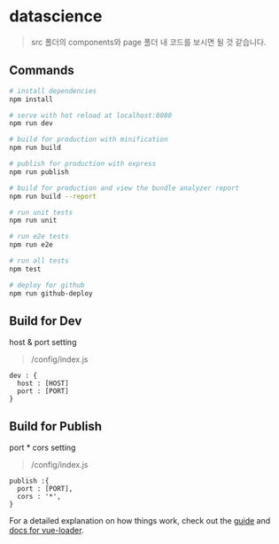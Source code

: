 # datascience

> src 폴더의 components와 page 폴더 내 코드를 보시면 될 것 같습니다.

## Commands

``` bash
# install dependencies
npm install

# serve with hot reload at localhost:8080
npm run dev

# build for production with minification
npm run build

# publish for production with express
npm run publish

# build for production and view the bundle analyzer report
npm run build --report

# run unit tests
npm run unit

# run e2e tests
npm run e2e

# run all tests
npm test

# deploy for github
npm run github-deploy
```


## Build for Dev
host & port setting

> /config/index.js
```
dev : {
  host : [HOST]
  port : [PORT]
}
```

## Build for Publish
port * cors setting

> /config/index.js
```
publish :{
  port : [PORT],
  cors : '*',
}
```


For a detailed explanation on how things work, check out the [guide](http://vuejs-templates.github.io/webpack/) and [docs for vue-loader](http://vuejs.github.io/vue-loader).
